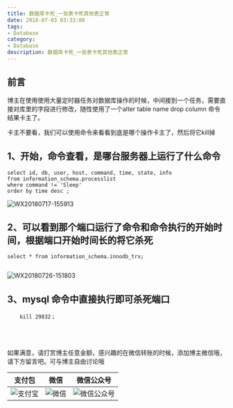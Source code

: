 ```yaml
---
title: 数据库卡死_一张表卡死其他表正常
date: 2018-07-03 03:33:00
tags: 
- Database
category: 
- Database
description: 数据库卡死_一张表卡死其他表正常
---
```

<!-- image url 
https://raw.githubusercontent.com/HealerJean123/HealerJean123.github.io/master/blogImages
　　首行缩进
<font color="red">  </font>
-->

## 前言

博主在使用使用大量定时器任务对数据库操作的时候，中间接到一个任务，需要直接对库里的字段进行修改，随性使用了一个alter table name drop column 命令结果卡主了。

卡主不要看，我们可以使用命令来看看到底是哪个操作卡主了，然后将它kill掉


## 1、开始，命令查看，是哪台服务器上运行了什么命令 

```
select id, db, user, host, command, time, state, info
from information_schema.processlist
where command != 'Sleep'
order by time desc ;

```

![WX20180717-155913](https://raw.githubusercontent.com/HealerJean123/HealerJean123.github.io/master/blogImages/WX20180717-155913.png)


## 2、可以看到那个端口运行了命令和命令执行的开始时间，根据端口开始时间长的将它杀死

```
select * from information_schema.innodb_trx;


```

![WX20180726-151803](https://raw.githubusercontent.com/HealerJean123/HealerJean123.github.io/master/blogImages/WX20180726-151803.png)


## 3、mysql 命令中直接执行即可杀死端口

```
	kill 29832；
```

<br/><br/><br/>
如果满意，请打赏博主任意金额，感兴趣的在微信转账的时候，添加博主微信哦， 请下方留言吧。可与博主自由讨论哦

|支付包 | 微信|微信公众号|
|:-------:|:-------:|:------:|
|![支付宝](https://raw.githubusercontent.com/HealerJean123/HealerJean123.github.io/master/assets/img/tctip/alpay.jpg) | ![微信](https://raw.githubusercontent.com/HealerJean123/HealerJean123.github.io/master/assets/img/tctip/weixin.jpg)|![微信公众号](https://raw.githubusercontent.com/HealerJean123/HealerJean123.github.io/master/assets/img/my/qrcode_for_gh_a23c07a2da9e_258.jpg)|




<!-- Gitalk 评论 start  -->

<link rel="stylesheet" href="https://unpkg.com/gitalk/dist/gitalk.css">
<script src="https://unpkg.com/gitalk@latest/dist/gitalk.min.js"></script> 
<div id="gitalk-container"></div>    
 <script type="text/javascript">
    var gitalk = new Gitalk({
		clientID: `1d164cd85549874d0e3a`,
		clientSecret: `527c3d223d1e6608953e835b547061037d140355`,
		repo: `HealerJean123.github.io`,
		owner: 'HealerJean123',
		admin: ['HealerJean123'],
		id: 'AAAAAAAAAAAAAA',
    });
    gitalk.render('gitalk-container');
</script> 

<!-- Gitalk end -->

